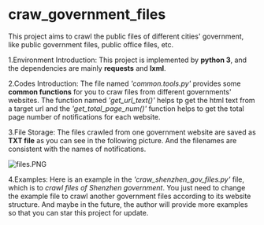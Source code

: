 # craw_government_files

This project aims to crawl the public files of different cities' government, like public government files, public office files, etc.

1.Environment Introduction: This project is implemented by **python 3**, and the dependencies are mainly **requests** and **lxml**.

2.Codes Introduction: The file named *'common.tools.py'* provides some **common functions** for you to craw files from different governments' websites.
The function named *'get_url_text()'* helps tp get the html text from a target url and the *'get_total_page_num()'* function helps to get the total page number of notifications for each website.

3.File Storage: The files crawled from one government website are saved as **TXT file** as you can see in the following picture. And the filenames are consistent with the names of notifications.

![files.PNG](https://github.com/jackandsnow/neutral_network/raw/master/images/files.PNG)

4.Examples: Here is an example in the *'craw_shenzhen_gov_files.py'* file, which is to *crawl files of Shenzhen government*. You just need to change the example file to crawl another government files according to its website structure.
And maybe in the future, the author will provide more examples so that you can star this project for update.
